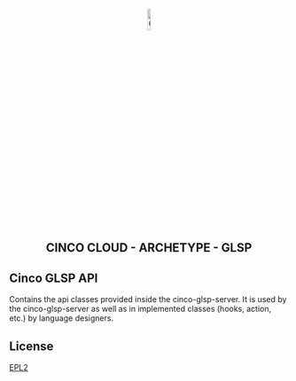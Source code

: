 <div align='center'>

<br />

<img src="https://gitlab.com/scce/cinco-cloud/-/raw/main/docs/vuepress/src/.vuepress/public/assets/cinco_cloud_logo.png" width="10%" alt="Cinco Cloud Logo" />

<h2>CINCO CLOUD - ARCHETYPE - GLSP</h2>

</div>

## Cinco GLSP API

Contains the api classes provided inside the cinco-glsp-server.
It is used by the cinco-glsp-server as well as in implemented classes (hooks, action, etc.) by language designers.

## License

[EPL2](https://www.eclipse.org/legal/epl-2.0/)
